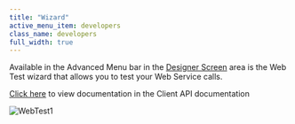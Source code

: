 ```yaml
---
title: "Wizard"
active_menu_item: developers
class_name: developers
full_width: true
---
```



Available in the Advanced Menu bar in the [Designer Screen](../../../../product-guide/content-and-app-layout/introduction/designer-screen) area is the Web Test wizard that allows you to test your Web Service calls.

[Click here](../../../client-api/soap-restful-ajax-calls/web-service-wizard) to view documentation in the Client API documentation

![WebTest1](/img/docs/webtest1.zoom82.png)
